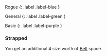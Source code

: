 Rogue
{: .label .label-blue }

General
{: .label .label-green }

Basic
{: .label .label-purple }
### Strapped

You get an additional 4 size worth of [Belt](Storage#Belt) space.